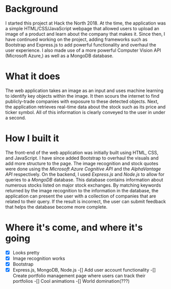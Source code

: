 # Background
I started this project at Hack the North 2018. At the time, the application was a simple HTML/CSS/JavaScript webpage that allowed users to upload an image of a product and learn about the company that makes it. Since then, I have continued working on the project, adding frameworks such as Bootstrap and Express.js to add powerful functionality and overhaul the user experience. I also made use of a more powerful Computer Vision API (Microsoft Azure,) as well as a MongoDB database.

# What it does
The web application takes an image as an input and uses machine learning to identify key objects within the image. It then scours the internet to find publicly-trade companies with exposure to these detected objects. Next, the application retrieves real-time data about the stock such as its price and ticker symbol. All of this information is clearly conveyed to the user in under a second.

# How I built it
The front-end of the web application was initially built using HTML, CSS, and JavaScript. I have since added Bootstrap to overhaul the visuals and add more structure to the page. The image recognition and stock quotes were done using the *Microsoft Azure Cognitive API* and the *AlphaVantage API* respectively. On the backend, I used *Express.js* and *Node.js* to allow for queries to a *MongoDB* database. This database contains information about numerous stocks listed on major stock exchanges. By matching keywords returned by the image recognition to the information in the database, the application can present the user with a collection of companies that are related to their query. If the result is incorrect, the user can submit feedback that helps the database become more complete.

# Where it's come, and where it's going
-[x] Looks pretty
-[x] Image recognition works
-[x] Bootstrap
-[x] Express.js, MongoDB, Node.js
-[] Add user account functionality
-[] Create portfolio management page where users can track their portfolios
-[] Cool animations
-[] World domination(???)
